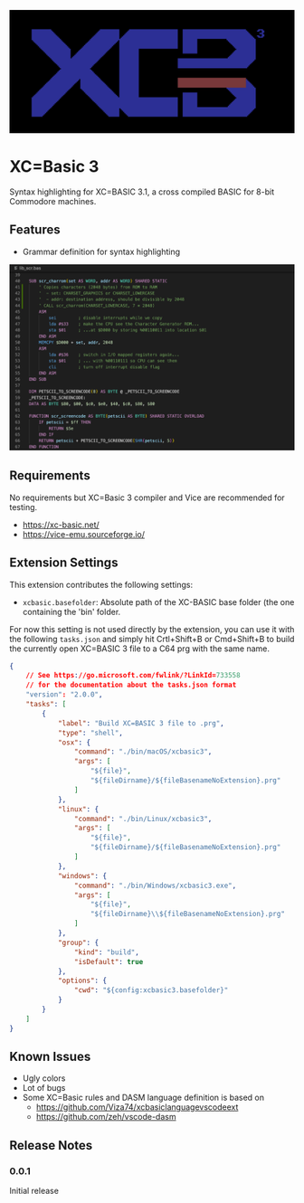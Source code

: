 ![xcbasic logo](images/icon.png)

# XC=Basic 3 

Syntax highlighting for XC=BASIC 3.1, a cross compiled BASIC for 8-bit Commodore machines.

## Features

* Grammar definition for syntax highlighting

![Syntax highlighting](images/syntaxhighlighting.png)

## Requirements

No requirements but XC=Basic 3 compiler and Vice are recommended for testing.
* https://xc-basic.net/
* https://vice-emu.sourceforge.io/

## Extension Settings

This extension contributes the following settings:

* `xcbasic.basefolder`: Absolute path of the XC-BASIC base folder (the one containing the 'bin' folder.

For now this setting is not used directly by the extension, you can use it with the following `tasks.json` and simply hit Crtl+Shift+B or Cmd+Shift+B to build the currently open XC=BASIC 3 file to a C64 prg with the same name.

```json
{
    // See https://go.microsoft.com/fwlink/?LinkId=733558
    // for the documentation about the tasks.json format
    "version": "2.0.0",
    "tasks": [
        {
            "label": "Build XC=BASIC 3 file to .prg",
            "type": "shell",
            "osx": {
                "command": "./bin/macOS/xcbasic3",
                "args": [
                    "${file}",
                    "${fileDirname}/${fileBasenameNoExtension}.prg"
                ]
            },
            "linux": {
                "command": "./bin/Linux/xcbasic3",
                "args": [
                    "${file}",
                    "${fileDirname}/${fileBasenameNoExtension}.prg"
                ]
            },
            "windows": {
                "command": "./bin/Windows/xcbasic3.exe",
                "args": [
                    "${file}",
                    "${fileDirname}\\${fileBasenameNoExtension}.prg"
                ]
            },
            "group": {
                "kind": "build",
                "isDefault": true
            },
            "options": {
                "cwd": "${config:xcbasic3.basefolder}"
            }
        }
    ]
}
```


## Known Issues

* Ugly colors
* Lot of bugs
* Some XC=Basic rules and DASM language definition is based on
  *  https://github.com/Viza74/xcbasiclanguagevscodeext
  *  https://github.com/zeh/vscode-dasm

## Release Notes

### 0.0.1

Initial release
